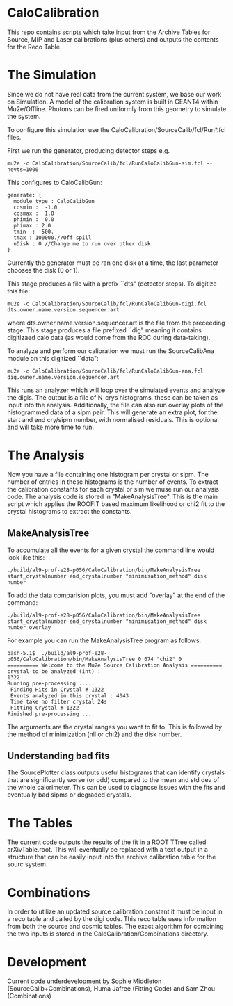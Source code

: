 # CaloCalibration
This repo contains scripts which take input from the Archive Tables for Source, MIP and Laser calibrations (plus others) and outputs the contents for the Reco Table.

# The Simulation

Since we do not have real data from the current system, we base our work on Simulation. A model of the calibration system is built in GEANT4 within Mu2e/Offline. Photons can be fired uniformly from this geometry to simulate the system.

To configure this simulation use the CaloCalibration/SourceCalib/fcl/Run*.fcl files.

First we run the generator, producing detector steps e.g.

```
mu2e -c CaloCalibration/SourceCalib/fcl/RunCaloCalibGun-sim.fcl --nevts=1000

```

This configures to CaloCalibGun:

```
generate: {
  module_type : CaloCalibGun
  cosmin :  -1.0
  cosmax :  1.0
  phimin :  0.0
  phimax : 2.0
  tmin  :  500.
  tmax : 100000.//Off-spill
  nDisk : 0 //Change me to run over other disk
}

```

Currently the generator must be ran one disk at a time, the last parameter chooses the disk (0 or 1).

This stage produces a file with a prefix ``dts" (detector steps). To digitize this file:

```
mu2e -c CaloCalibration/SourceCalib/fcl/RunCaloCalibGun-digi.fcl dts.owner.name.version.sequencer.art

```

where dts.owner.name.version.sequencer.art is the file from the preceeding stage. This stage produces a file prefixed ``dig" meaning it contains digitizaed calo data (as would come from the ROC during data-taking).

To analyze and perform our calibration we must run the SourceCalibAna module on this digitized ``data":

```
mu2e -c CaloCalibration/SourceCalib/fcl/RunCaloCalibGun-ana.fcl dig.owner.name.version.sequencer.art

```

This runs an analyzer which will loop over the simulated events and analyze the digis. The output is a file of N_crys histograms, these can be taken as input into the analysis. Additionally, the file can also run overlay plots of the histogrammed data of a sipm pair. This will generate an extra plot, for the start and end cry/sipm number, with normalised residuals. This is optional and will take more time to run.


# The Analysis

Now you have a file containing one histogram per crystal or sipm. The number of entries in these histograms is the number of events. To extract the calibration constants for each crystal or sim we muse run our analysis code. The analysis code is stored in "MakeAnalysisTree". This is the main script which applies the ROOFIT based maximum likelihood or chi2 fit to the crystal histograms to extract the constants.

## MakeAnalysisTree


To accumulate all the events for a given crystal the command line would look like this:
```
./build/al9-prof-e28-p056/CaloCalibration/bin/MakeAnalysisTree start_crystalnumber end_crystalnumber "minimisation_method" disk number
```
To add the data comparision plots, you must add  "overlay" at the end of the command:
```
./build/al9-prof-e28-p056/CaloCalibration/bin/MakeAnalysisTree start_crystalnumber end_crystalnumber "minimisation_method" disk number overlay
```
For example you can run the MakeAnalysisTree program as follows:
```
bash-5.1$  ./build/al9-prof-e28-p056/CaloCalibration/bin/MakeAnalysisTree 0 674 "chi2" 0
========== Welcome to the Mu2e Source Calibration Analysis ==========
crystal to be analyzed (int) : 
1322
Running pre-processing .....
 Finding Hits in Crystal # 1322
 Events analyzed in this crystal : 4043
 Time take no filter crystal 24s
 Fitting Crystal # 1322
Finished pre-processing ...

```
The arguments are the crystal ranges you want to fit to. This is followed by the method of minimization (nll or chi2) and the disk number.

## Understanding bad fits

The SourcePlotter class outputs useful histograms that can identify crystals that are significantly worse (or odd) compared to the mean and std dev of the whole calorimeter. This can be used to diagnose issues with the fits and eventually bad sipms or degraded crystals.

# The Tables

The current code outputs the results of the fit in a ROOT TTree called arXivTable.root. This will eventually be replaced with a text output in a structure that can be easily input into the archive calibration table for the sourc system.

# Combinations

In order to utilize an updated source calibration constant it must be input in a reco table and called by the digi code. This reco table uses information from both the source and cosmic tables. The exact algorithm for combining the two inputs is stored in the CaloCalibration/Combinations directory.

# Development
Current code underdevelopment by Sophie Middleton (SourceCalib+Combinations), Huma Jafree (Fitting Code) and Sam Zhou (Combinations)


